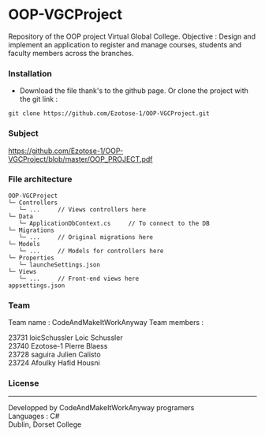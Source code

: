 # OOP-VGCProject
Repository of the OOP project Virtual Global College.
Objective : Design and implement an application to register and manage courses, students and faculty members across the branches.

### Installation
* Download the file thank's to the github page. Or clone the project with the git link :
```shell
git clone https://github.com/Ezotose-1/OOP-VGCProject.git
```

### Subject
https://github.com/Ezotose-1/OOP-VGCProject/blob/master/OOP_PROJECT.pdf


### File architecture
```
OOP-VGCProject
└─ Controllers
   └─ ...     // Views controllers here
└─ Data
   └─ ApplicationDbContext.cs     // To connect to the DB
└─ Migrations
   └─ ...     // Original migrations here
└─ Models
   └─ ...     // Models for controllers here
└─ Properties
   └─ launcheSettings.json
└─ Views
   └─ ...     // Front-end views here
appsettings.json
```

### Team
Team name : CodeAndMakeItWorkAnyway
Team members : 

23731  loicSchussler         Loic Schussler  
23740  Ezotose-1             Pierre Blaess  
23728  saguira               Julien Calisto  
23724  Afoulky               Hafid Housni  
  
   
### License
----
Developped by CodeAndMakeItWorkAnyway programers  
Languages : C#  
Dublin, Dorset College  
